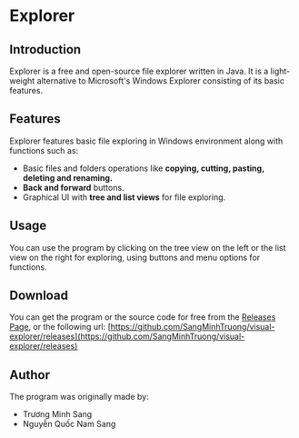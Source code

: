 # Explorer
## Introduction
Explorer is a free and open-source file explorer written in Java. It is a light-weight alternative to Microsoft's Windows Explorer consisting of its basic features.
## Features
Explorer features basic file exploring in Windows environment along with functions such as:

* Basic files and folders operations like **copying, cutting, pasting, deleting and renaming.**
* **Back and forward** buttons.
* Graphical UI with **tree and list views** for file exploring.

## Usage
You can use the program by clicking on the tree view on the left or the list view on the right for exploring, using buttons and menu options for functions.
## Download
You can get the program or the source code for free from the [Releases Page](https://github.com/SangMinhTruong/visual-explorer/releases), or the following url:
[https://github.com/SangMinhTruong/visual-explorer/releases](https://github.com/SangMinhTruong/visual-explorer/releases)
## Author
The program was originally made by:
* Trương Minh Sang
* Nguyễn Quốc Nam Sang

